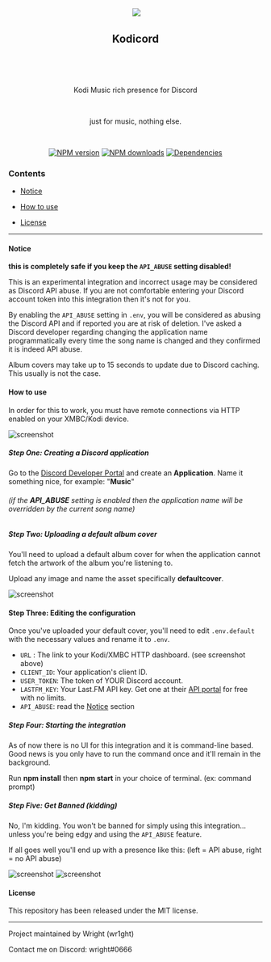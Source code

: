<div align="center">
​    <img src="https://kodi.wiki/images/thumb/4/43/Side-by-side-dark-transparent.png/300px-Side-by-side-dark-transparent.png">
​    <h2>Kodicord</h2>
​    <p align="center">
​        <p>Kodi Music rich presence for Discord</p>
​        <p>just for music, nothing else.</p>
​    </p>
    <a href="https://www.npmjs.com/package/kodicord"><img src="https://img.shields.io/npm/v/kodicord.svg?maxAge=3600" alt="NPM version" /></a>
    <a href="https://www.npmjs.com/package/kodicord"><img src="https://img.shields.io/npm/dt/kodicord.svg?maxAge=3600" alt="NPM downloads" /></a>
    <a href="https://david-dm.org/wr1ght/kodicord"><img src="https://img.shields.io/david/wr1ght/kodicord.svg?maxAge=3600" alt="Dependencies" /></a>
</div>

### Contents

* [Notice](#notice)

* [How to use](#how-to-use)

* [License](#license)

------------------

#### Notice
**this is completely safe if you keep the `API_ABUSE` setting disabled!**

This is an experimental integration and incorrect usage may be considered as Discord API abuse. If you are not comfortable entering your Discord account token into this integration then it's not for you.

By enabling the `API_ABUSE` setting in `.env`, you will be considered as abusing the Discord API and if reported you are at risk of deletion. I've asked a Discord developer regarding changing the application name programmatically every time the song name is changed and they confirmed it is indeed API abuse.

Album covers may take up to 15 seconds to update due to Discord caching. This usually is not the case.

#### How to use

In order for this to work, you must have remote connections via HTTP enabled on your XMBC/Kodi device.

![screenshot](https://camo.githubusercontent.com/41cbd6038ee0b2aa91b639819fb79d38db4b4e49/68747470733a2f2f692e696d6775722e636f6d2f5779496f4d776c2e6a7067)

 

##### Step One: Creating a Discord application

Go to the [Discord Developer Portal](https://discordapp.com/developers) and create an **Application**. Name it something nice, for example: "**Music**"

###### (*if the **API_ABUSE** setting is enabled then the application name will be overridden by the current song name*)

##### Step Two: Uploading a default album cover

You'll need to upload a default album cover for when the application cannot fetch the artwork of the album you're listening to.

Upload any image and name the asset specifically **defaultcover**.

![screenshot](https://user-images.githubusercontent.com/30602871/44582529-e4678c80-a76f-11e8-8367-5daa43772844.png)

 #### Step Three: Editing the configuration

Once you've uploaded your default cover, you'll need to edit `.env.default` with the necessary values and rename it to `.env`.

* `URL` : The link to your Kodi/XMBC HTTP dashboard. (see screenshot above)
* `CLIENT_ID`: Your application's client ID.
* `USER_TOKEN`: The token of YOUR Discord account.
* `LASTFM_KEY`: Your Last.FM API key. Get one at their [API portal](https://www.last.fm/api) for free with no limits.
* `API_ABUSE`: read the [Notice](#notice) section

 

##### Step Four: Starting the integration

As of now there is no UI for this integration and it is command-line based. Good news is you only have to run the command once and it'll remain in the background.

Run **npm install** then **npm start** in your choice of terminal. (ex: command prompt)

  

##### Step Five: Get Banned (kidding)

No, I'm kidding. You won't be banned for simply using this integration... unless you're being edgy and using the `API_ABUSE` feature.

If all goes well you'll end up with a presence like this: (left = API abuse, right = no API abuse)

 ![screenshot](https://user-images.githubusercontent.com/30602871/44511415-7c3c7c00-a685-11e8-890f-f85c48be2420.png) ![screenshot](https://user-images.githubusercontent.com/30602871/44582469-b7b37500-a76f-11e8-814a-b11143208964.png)





 

#### License

This repository has been released under the MIT license.

 

------------------

<p>Project maintained by Wright (wr1ght)

 

Contact me on Discord: wright#0666</p>

 